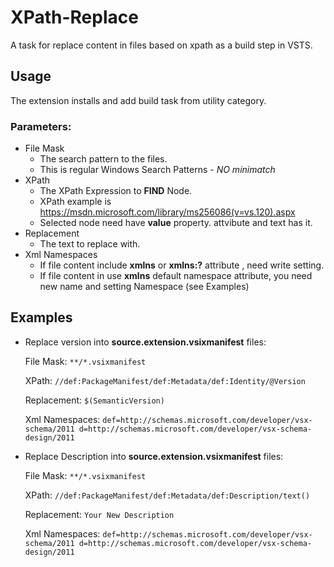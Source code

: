 # XPath-Replace

A task for replace content in files based on xpath as a build step in VSTS.

## Usage ##
The extension installs and add build task from utility category.

  ### Parameters: ###
  * File Mask
    * The search pattern to the files.
    * This is regular Windows Search Patterns - *NO minimatch*
  * XPath
    * The XPath Expression to **FIND** Node.
    * XPath example is https://msdn.microsoft.com/library/ms256086(v=vs.120).aspx
    * Selected node need have **value** property. attvibute and text has it. 
  * Replacement
    * The text to replace with.
  * Xml Namespaces
    * If file content include **xmlns** or **xmlns:?** attribute , need write setting.
    * If file content in use **xmlns** default namespace attribute, you need new name and setting Namespace (see Examples)

## Examples ##

- Replace version into **source.extension.vsixmanifest** files:

    File Mask: `**/*.vsixmanifest`

    XPath: `//def:PackageManifest/def:Metadata/def:Identity/@Version`

    Replacement: `$(SemanticVersion)`
  
    Xml Namespaces:
    `def=http://schemas.microsoft.com/developer/vsx-schema/2011
     d=http://schemas.microsoft.com/developer/vsx-schema-design/2011
    `

- Replace Description into **source.extension.vsixmanifest** files:

    File Mask: `**/*.vsixmanifest`

    XPath: `//def:PackageManifest/def:Metadata/def:Description/text()`

    Replacement: `Your New Description`

    Xml Namespaces:
    `def=http://schemas.microsoft.com/developer/vsx-schema/2011
     d=http://schemas.microsoft.com/developer/vsx-schema-design/2011
    `

